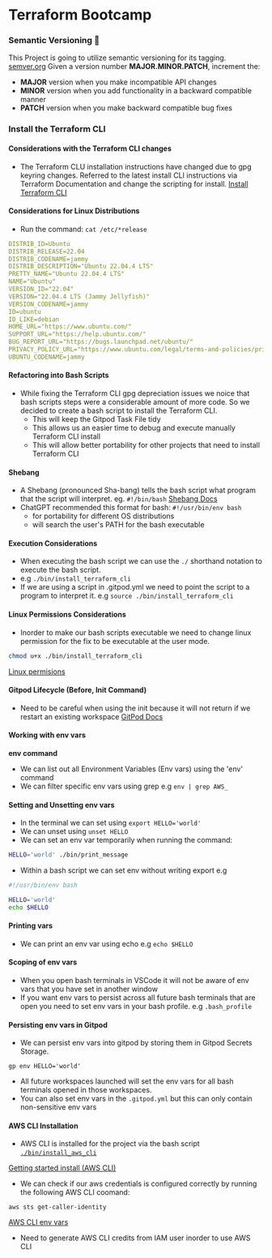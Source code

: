 # Terraform Bootcamp 

### Semantic Versioning :mage:

This Project is going to utilize semantic versioning for its tagging.
[semver.org](https://semver.org)
Given a version number **MAJOR.MINOR.PATCH**, increment the:

- **MAJOR** version when you make incompatible API changes
- **MINOR** version when you add functionality in a backward compatible manner
- **PATCH** version when you make backward compatible bug fixes

### Install the Terraform CLI

#### Considerations with the Terraform CLI changes
- The Terraform CLU installation instructions have changed due to gpg keyring changes. Referred to the latest install CLI instructions via Terraform Documentation and change the scripting for install.
    [Install Terraform CLI](https://developer.hashicorp.com/terraform/tutorials/aws-get-started/install-cli)

#### Considerations for Linux Distributions
- Run the command:
    `cat /etc/*release`

```yml
DISTRIB_ID=Ubuntu
DISTRIB_RELEASE=22.04
DISTRIB_CODENAME=jammy
DISTRIB_DESCRIPTION="Ubuntu 22.04.4 LTS"
PRETTY_NAME="Ubuntu 22.04.4 LTS"
NAME="Ubuntu"
VERSION_ID="22.04"
VERSION="22.04.4 LTS (Jammy Jellyfish)"
VERSION_CODENAME=jammy
ID=ubuntu
ID_LIKE=debian
HOME_URL="https://www.ubuntu.com/"
SUPPORT_URL="https://help.ubuntu.com/"
BUG_REPORT_URL="https://bugs.launchpad.net/ubuntu/"
PRIVACY_POLICY_URL="https://www.ubuntu.com/legal/terms-and-policies/privacy-policy"
UBUNTU_CODENAME=jammy
```

#### Refactoring into Bash Scripts
- While fixing the Terraform CLI gpg depreciation issues we noice that bash scripts steps were a considerable amount of more code. So we decided to create a bash script to install the Terraform CLI.
    - This will keep the Gitpod Task File tidy
    - This allows us an easier time to debug and execute manually Terraform CLI install
    - This will allow better portability for other projects that need to install Terraform CLI

#### Shebang
- A Shebang (pronounced Sha-bang) tells the bash script what program that the script will interpret. eg. `#!/bin/bash`
    [Shebang Docs](https://en.wikipedia.org/wiki/Shebang_(Unix))
- ChatGPT recommended this format for bash: `#!/usr/bin/env bash`
    - for portability for different OS distributions
    - will search the user's PATH for the bash executable

#### Execution Considerations    
- When executing the bash script we can use the `./` shorthand notation to execute the bash script.
- e.g `./bin/install_terraform_cli`
- If we are using a script in .gitpod.yml we need to point the script to a program to interpret it.
e.g `source ./bin/install_terraform_cli`

#### Linux Permissions Considerations
- Inorder to make our bash scripts executable we need to change linux permission for the fix to be executable at the user mode.
```sh
chmod u+x ./bin/install_terraform_cli
```
[Linux permisions](https://en.wikipedia.org/wiki/Chmod)

#### Gitpod Lifecycle (Before, Init Command)
- Need to be careful when using the init because it will not return if we restart an existing workspace
[GitPod Docs](https://www.gitpod.io/docs/configure/workspaces/tasks)

#### Working with env vars
**env command**
- We can list out all Environment Variables (Env vars) using the 'env' command
- We can filter specific env vars using grep e.g `env | grep AWS_`

#### Setting and Unsetting env vars
- In the terminal we can set using `export HELLO='world'`
- We can unset using `unset HELLO`
- We can set an env var temporarily when running the command:
```sh
HELLO='world' ./bin/print_message
```
- Within a bash script we can set env without writing export e.g
```sh
#!/usr/bin/env bash

HELLO='world'
echo $HELLO
```

#### Printing vars
- We can print an env var using echo e.g `echo $HELLO`

#### Scoping of env vars
- When you open bash terminals in VSCode it will not be aware of env vars that you have set in another window
- If you want env vars to persist across all future bash terminals that are open you need to set env vars in your bash profile. e.g `.bash_profile`

#### Persisting env vars in Gitpod
- We can persist env vars into gitpod by storing them in Gitpod Secrets Storage.

```
gp env HELLO='world'
```
- All future workspaces launched will set the env vars for all bash terminals opened in those workspaces.
- You can also set env vars in the `.gitpod.yml` but this can only contain non-sensitive env vars

#### AWS CLI Installation
- AWS CLI is installed for the project via the bash script [`./bin/install_aws_cli`](./bin/install_aws_cli)

[Getting started install (AWS CLI)](https://docs.aws.amazon.com/cli/latest/userguide/getting-started-install.html)

- We can check if our aws credentials is configured correctly by running the following AWS CLI coomand:
```
aws sts get-caller-identity
```
[AWS CLI env vars](https://docs.aws.amazon.com/cli/latest/userguide/cli-configure-envvars.html)

- Need to generate AWS CLI credits from IAM user inorder to use AWS CLI
